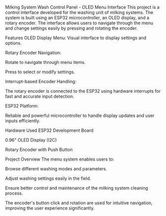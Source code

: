 Milking System Wash Control Panel - OLED Menu Interface
This project is a control interface developed for the washing unit of milking systems. The system is built using an ESP32 microcontroller, an OLED display, and a rotary encoder. The interface allows users to navigate through the menu and change settings easily by pressing and rotating the encoder.

Features
OLED Display Menu: Visual interface to display settings and options.

Rotary Encoder Navigation:

Rotate to navigate through menu items.

Press to select or modify settings.

Interrupt-based Encoder Handling:

The rotary encoder is connected to the ESP32 using hardware interrupts for fast and accurate input detection.

ESP32 Platform:

Reliable and powerful microcontroller to handle display updates and user inputs efficiently.

Hardware Used
ESP32 Development Board

0.96" OLED Display (I2C)

Rotary Encoder with Push Button

Project Overview
The menu system enables users to:

Browse different washing modes and parameters.

Adjust washing settings easily in the field.

Ensure better control and maintenance of the milking system cleaning process.

The encoder's button click and rotation are used for intuitive navigation, improving the user experience significantly.
